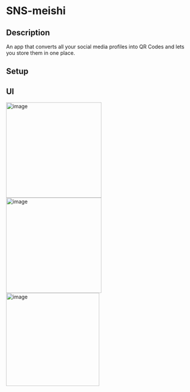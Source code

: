 # SNS-meishi

## Description
An app that converts all your social media profiles into QR Codes and lets you store them in one place.

## Setup

## UI

<img width="259" alt="image" src="https://github.com/satyappp/SNS-meishi/assets/118327162/de8726bb-0cd9-478a-b3f6-f45448d7531e">
<img width="259" alt="image" src="https://github.com/satyappp/SNS-meishi/assets/118327162/55c148a5-7cd3-4609-ae75-df6471fa7fdb">
<img width="253" alt="image" src="https://github.com/satyappp/SNS-meishi/assets/118327162/a1bc383a-db15-4130-833d-79fa8b46a05d">


